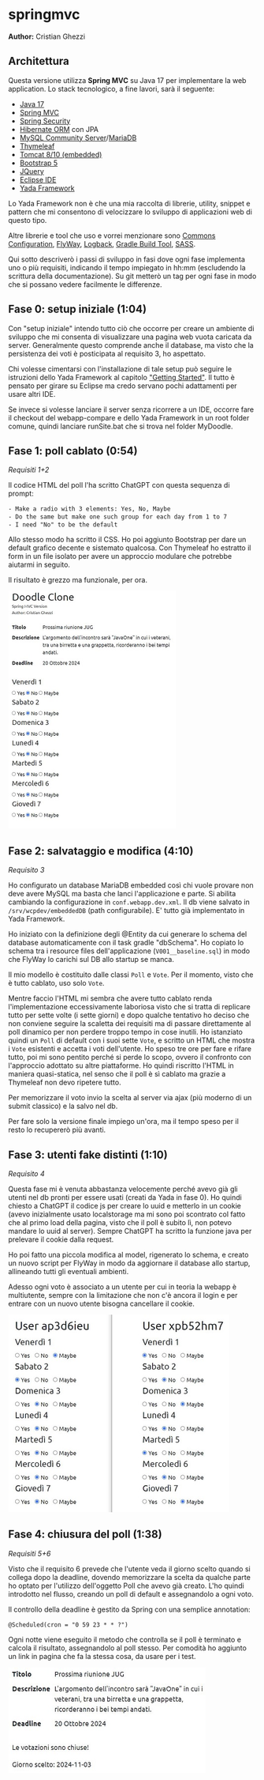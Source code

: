 # springmvc
**Author:** Cristian Ghezzi

## Architettura
Questa versione utilizza **Spring MVC** su Java 17 per implementare la web application.
Lo stack tecnologico, a fine lavori, sarà il seguente:

- [Java 17](https://www.oracle.com/java/technologies/downloads/#java17)
- [Spring MVC](https://docs.spring.io/spring-framework/reference/web/webmvc.html)
- [Spring Security](https://spring.io/projects/spring-security)
- [Hibernate ORM](https://hibernate.org/orm/) con JPA
- [MySQL Community Server](https://dev.mysql.com/downloads/mysql/)/[MariaDB](https://mariadb.org/)
- [Thymeleaf](https://www.thymeleaf.org/)
- [Tomcat 8/10 (embedded)](https://tomcat.apache.org/)
- [Bootstrap 5](https://getbootstrap.com/)
- [JQuery](https://jquery.com/)
- [Eclipse IDE](https://eclipseide.org/)
- [Yada Framework](https://github.com/xtianus/yadaframework)

Lo Yada Framework non è che una mia raccolta di librerie, utility, snippet e pattern che mi consentono di velocizzare lo sviluppo di applicazioni web di questo tipo.

Altre librerie e tool che uso e vorrei menzionare sono [Commons Configuration](https://commons.apache.org/proper/commons-configuration/), [FlyWay](https://flywaydb.org/), [Logback](https://logback.qos.ch/), [Gradle Build Tool](https://gradle.org/), [SASS](https://sass-lang.com/).

Qui sotto descriverò i passi di sviluppo in fasi dove ogni fase implementa uno o più requisiti, indicando il tempo impiegato in hh:mm (escludendo la scrittura della documentazione). Su git metterò un tag per ogni fase in modo che si possano vedere facilmente le differenze.

## Fase 0: setup iniziale (1:04)
Con "setup iniziale" intendo tutto ciò che occorre per creare un ambiente di sviluppo che mi consenta di visualizzare una pagina web vuota caricata da server. Generalmente questo comprende anche il database, ma visto che la persistenza dei voti è posticipata al requisito 3, ho aspettato.

Chi volesse cimentarsi con l'installazione di tale setup può seguire le istruzioni dello Yada Framework al capitolo ["Getting Started"](https://yadaframework.net/en/newEclipseProject.html). Il tutto è pensato per girare su Eclipse ma credo servano pochi adattamenti per usare altri IDE.

Se invece si volesse lanciare il server senza ricorrere a un IDE, occorre fare il checkout del webapp-compare e dello Yada Framework in un root folder comune, quindi lanciare runSite.bat che si trova nel folder MyDoodle.

## Fase 1: poll cablato (0:54)
*Requisiti 1+2*

Il codice HTML del poll l'ha scritto ChatGPT con questa sequenza di prompt:

	- Make a radio with 3 elements: Yes, No, Maybe
	- Do the same but make one such group for each day from 1 to 7
	- I need "No" to be the default

Allo stesso modo ha scritto il CSS. Ho poi aggiunto Bootstrap per dare un default grafico decente e sistemato qualcosa. Con Thymeleaf ho estratto il form in un file isolato per avere un approccio modulare che potrebbe aiutarmi in seguito.

Il risultato è grezzo ma funzionale, per ora.

![Screenshot](/springmvc/readme.files/fase1-2.jpg)

## Fase 2: salvataggio e modifica (4:10)
*Requisito 3*

Ho configurato un database MariaDB embedded così chi vuole provare non deve avere MySQL ma basta che lanci l'applicazione e parte. Si abilita cambiando la configurazione in `conf.webapp.dev.xml`. Il db viene salvato in `/srv/wcpdev/embeddedDB` (path configurabile). E' tutto già implementato in Yada Framework.

Ho iniziato con la definizione degli @Entity da cui generare lo schema del database automaticamente con il task gradle "dbSchema". Ho copiato lo schema tra i resource files dell'applicazione (`V001__baseline.sql`) in modo che FlyWay lo carichi sul DB allo startup se manca. 

Il mio modello è costituito dalle classi `Poll` e `Vote`. Per il momento, visto che è tutto cablato, uso solo `Vote`.

Mentre faccio l'HTML mi sembra che avere tutto cablato renda l'implementazione eccessivamente laboriosa visto che si tratta di replicare tutto per sette volte (i sette giorni) e dopo qualche tentativo ho deciso che non conviene seguire la scaletta dei requisiti ma di passare direttamente al poll dinamico per non perdere troppo tempo in cose inutili.
Ho istanziato quindi un `Poll` di default con i suoi sette `Vote`, e scritto un HTML che mostra i `Vote` esistenti e accetta i voti dell'utente. Ho speso tre ore per fare e rifare tutto, poi mi sono pentito perché si perde lo scopo, ovvero il confronto con l'approccio adottato su altre piattaforme. Ho quindi riscritto l'HTML in maniera quasi-statica, nel senso che il poll è sì cablato ma grazie a Thymeleaf non devo ripetere tutto. 

Per memorizzare il voto invio la scelta al server via ajax (più moderno di un submit classico) e la salvo nel db.

Per fare solo la versione finale impiego un'ora, ma il tempo speso per il resto lo recupererò più avanti.

## Fase 3: utenti fake distinti (1:10)
*Requisito 4*

Questa fase mi è venuta abbastanza velocemente perché avevo già gli utenti nel db pronti per essere usati (creati da Yada in fase 0).
Ho quindi chiesto a ChatGPT il codice js per creare lo uuid e metterlo in un cookie (avevo inizialmente usato localstorage ma mi sono poi scontrato col fatto che al primo load della pagina, visto che il poll è subito lì, non potevo mandare lo uuid al server). Sempre ChatGPT ha scritto la funzione java per prelevare il cookie dalla request.

Ho poi fatto una piccola modifica al model, rigenerato lo schema, e creato un nuovo script per FlyWay in modo da aggiornare il database allo startup, allineando tutti gli eventuali ambienti.

Adesso ogni voto è associato a un utente per cui in teoria la webapp è multiutente, sempre con la limitazione che non c'è ancora il login e per entrare con un nuovo utente bisogna cancellare il cookie.

![Screenshot](/springmvc/readme.files/fase4.jpg)

## Fase 4: chiusura del poll (1:38)
*Requisiti 5+6*

Visto che il requisito 6 prevede che l'utente veda il giorno scelto quando si collega dopo la deadline, dovendo memorizzare la scelta da qualche parte ho optato per l'utilizzo dell'oggetto Poll che avevo già creato. L'ho quindi introdotto nel flusso, creando un poll di default e assegnandolo a ogni voto. 

Il controllo della deadline è gestito da Spring con una semplice annotation:
```
@Scheduled(cron = "0 59 23 * * ?")
```
Ogni notte viene eseguito il metodo che controlla se il poll è terminato e calcola il risultato, assegnandolo al poll stesso. Per comodità ho aggiunto un link in pagina che fa la stessa cosa, da usare per i test.

![Screenshot](/springmvc/readme.files/fase5.jpg)





